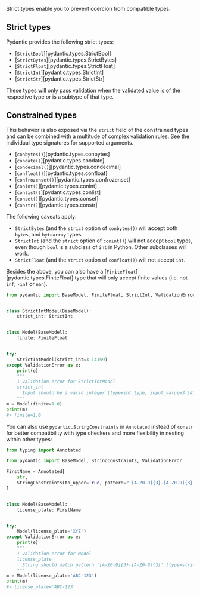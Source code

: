 Strict types enable you to prevent coercion from compatible types.

## Strict types


Pydantic provides the following strict types:

- [`StrictBool`][pydantic.types.StrictBool]
- [`StrictBytes`][pydantic.types.StrictBytes]
- [`StrictFloat`][pydantic.types.StrictFloat]
- [`StrictInt`][pydantic.types.StrictInt]
- [`StrictStr`][pydantic.types.StrictStr]

These types will only pass validation when the validated value is of the respective type or is a subtype of that type.

## Constrained types

This behavior is also exposed via the `strict` field of the constrained types and can be combined with a multitude of complex validation rules. See the individual type signatures for supported arguments.

- [`conbytes()`][pydantic.types.conbytes]
- [`condate()`][pydantic.types.condate]
- [`condecimal()`][pydantic.types.condecimal]
- [`confloat()`][pydantic.types.confloat]
- [`confrozenset()`][pydantic.types.confrozenset]
- [`conint()`][pydantic.types.conint]
- [`conlist()`][pydantic.types.conlist]
- [`conset()`][pydantic.types.conset]
- [`constr()`][pydantic.types.constr]

The following caveats apply:

- `StrictBytes` (and the `strict` option of `conbytes()`) will accept both `bytes`,
   and `bytearray` types.
- `StrictInt` (and the `strict` option of `conint()`) will not accept `bool` types,
    even though `bool` is a subclass of `int` in Python. Other subclasses will work.
- `StrictFloat` (and the `strict` option of `confloat()`) will not accept `int`.

Besides the above, you can also have a [`FiniteFloat`][pydantic.types.FiniteFloat] type that will only accept finite values (i.e. not `inf`, `-inf` or `nan`).

```py
from pydantic import BaseModel, FiniteFloat, StrictInt, ValidationError


class StrictIntModel(BaseModel):
    strict_int: StrictInt


class Model(BaseModel):
    finite: FiniteFloat


try:
    StrictIntModel(strict_int=3.14159)
except ValidationError as e:
    print(e)
    """
    1 validation error for StrictIntModel
    strict_int
      Input should be a valid integer [type=int_type, input_value=3.14159, input_type=float]
    """
m = Model(finite=1.0)
print(m)
#> finite=1.0
```

You can also use `pydantic.StringConstraints` in `Annotated` instead of `constr` for better compatibility with type checkers and more flexibility in nesting within other types:

```py
from typing import Annotated

from pydantic import BaseModel, StringConstraints, ValidationError

FirstName = Annotated[
    str,
    StringConstraints(to_upper=True, pattern=r'[A-Z0-9]{3}-[A-Z0-9]{3}'),
]


class Model(BaseModel):
    license_plate: FirstName


try:
    Model(license_plate='XYZ')
except ValidationError as e:
    print(e)
    """
    1 validation error for Model
    license_plate
      String should match pattern '[A-Z0-9]{3}-[A-Z0-9]{3}' [type=string_pattern_mismatch, input_value='XYZ', input_type=str]
    """
m = Model(license_plate='ABC-123')
print(m)
#> license_plate='ABC-123'
```
